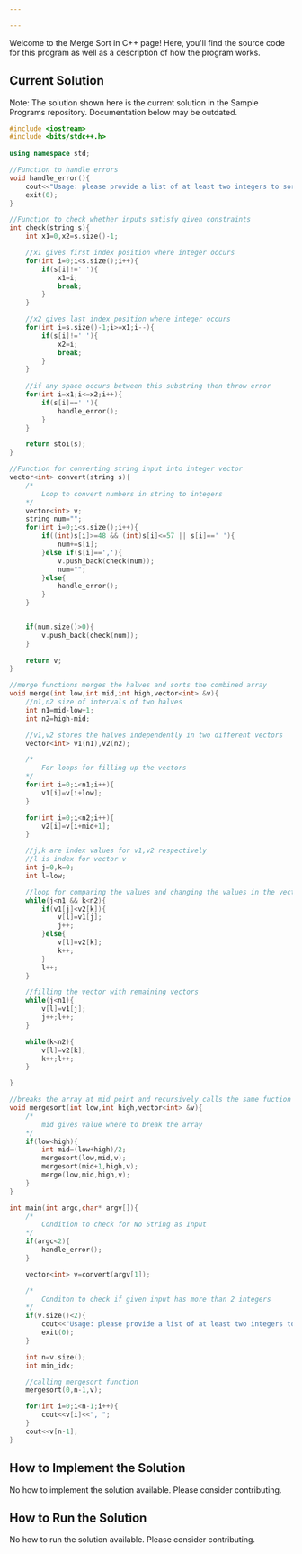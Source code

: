 ```yaml
---

---
```


Welcome to the Merge Sort in C++ page! Here, you'll find the source code for this program as well as a description of how the program works.

## Current Solution

Note: The solution shown here is the current solution in the Sample Programs repository. Documentation below may be outdated.

```C++
#include <iostream>
#include <bits/stdc++.h>
 
using namespace std;

//Function to handle errors
void handle_error(){
	cout<<"Usage: please provide a list of at least two integers to sort in the format \"1, 2, 3, 4, 5\""<<endl;
	exit(0);
}

//Function to check whether inputs satisfy given constraints
int check(string s){
	int x1=0,x2=s.size()-1;

	//x1 gives first index position where integer occurs
	for(int i=0;i<s.size();i++){
		if(s[i]!=' '){
			x1=i;
			break;
		}
	}

	//x2 gives last index position where integer occurs
	for(int i=s.size()-1;i>=x1;i--){
		if(s[i]!=' '){
			x2=i;
			break;
		}
	}
	
	//if any space occurs between this substring then throw error
	for(int i=x1;i<=x2;i++){
		if(s[i]==' '){
			handle_error();
		}
	}

	return stoi(s);
}

//Function for converting string input into integer vector 
vector<int> convert(string s){
	/*
		Loop to convert numbers in string to integers
	*/
	vector<int> v;
	string num="";
	for(int i=0;i<s.size();i++){
		if((int)s[i]>=48 && (int)s[i]<=57 || s[i]==' '){
			num+=s[i];
		}else if(s[i]==','){
			v.push_back(check(num));
			num="";
		}else{
			handle_error();	
		}
	}


	if(num.size()>0){
		v.push_back(check(num));
	}
	
	return v;
}

//merge functions merges the halves and sorts the combined array 
void merge(int low,int mid,int high,vector<int> &v){
	//n1,n2 size of intervals of two halves
	int n1=mid-low+1;
	int n2=high-mid;

	//v1,v2 stores the halves independently in two different vectors
	vector<int> v1(n1),v2(n2);

	/*
		For loops for filling up the vectors
	*/
	for(int i=0;i<n1;i++){
		v1[i]=v[i+low];
	}

	for(int i=0;i<n2;i++){
		v2[i]=v[i+mid+1];
	}

	//j,k are index values for v1,v2 respectively
	//l is index for vector v
	int j=0,k=0;
	int l=low;

	//loop for comparing the values and changing the values in the vector v
	while(j<n1 && k<n2){
		if(v1[j]<v2[k]){
			v[l]=v1[j];
			j++;
		}else{
			v[l]=v2[k];
			k++;
		}
		l++;
	}

	//filling the vector with remaining vectors
	while(j<n1){
		v[l]=v1[j];
		j++;l++;
	}

	while(k<n2){
		v[l]=v2[k];
		k++;l++;
	}

}

//breaks the array at mid point and recursively calls the same fuction
void mergesort(int low,int high,vector<int> &v){
	/*
		mid gives value where to break the array
	*/
	if(low<high){
		int mid=(low+high)/2;
		mergesort(low,mid,v);
		mergesort(mid+1,high,v);
		merge(low,mid,high,v);
	}
}

int main(int argc,char* argv[]){
	/*
		Condition to check for No String as Input
	*/
	if(argc<2){
		handle_error();
	}

	vector<int> v=convert(argv[1]);

	/*
		Conditon to check if given input has more than 2 integers
	*/
	if(v.size()<2){
		cout<<"Usage: please provide a list of at least two integers to sort in the format \"1, 2, 3, 4, 5\""<<endl;
		exit(0);
	}

	int n=v.size();
	int min_idx;

	//calling mergesort function
	mergesort(0,n-1,v);

	for(int i=0;i<n-1;i++){
		cout<<v[i]<<", ";
	}
	cout<<v[n-1];
}

```

## How to Implement the Solution

No how to implement the solution available. Please consider contributing.

## How to Run the Solution

No how to run the solution available. Please consider contributing.